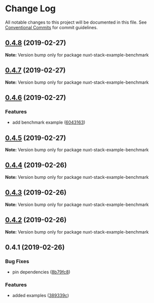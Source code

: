 # Change Log

All notable changes to this project will be documented in this file.
See [Conventional Commits](https://conventionalcommits.org) for commit guidelines.

## [0.4.8](https://github.com/wagerfield/nuxt-stack/compare/v0.4.7...v0.4.8) (2019-02-27)

**Note:** Version bump only for package nuxt-stack-example-benchmark

## [0.4.7](https://github.com/wagerfield/nuxt-stack/compare/v0.4.6...v0.4.7) (2019-02-27)

**Note:** Version bump only for package nuxt-stack-example-benchmark

## [0.4.6](https://github.com/wagerfield/nuxt-stack/compare/v0.4.5...v0.4.6) (2019-02-27)

### Features

- add benchmark example ([6043163](https://github.com/wagerfield/nuxt-stack/commit/6043163))

## [0.4.5](https://github.com/wagerfield/nuxt-stack/compare/v0.4.4...v0.4.5) (2019-02-27)

**Note:** Version bump only for package nuxt-stack-example-benchmark

## [0.4.4](https://github.com/wagerfield/nuxt-stack/compare/v0.4.3...v0.4.4) (2019-02-26)

**Note:** Version bump only for package nuxt-stack-example-benchmark

## [0.4.3](https://github.com/wagerfield/nuxt-stack/compare/v0.4.2...v0.4.3) (2019-02-26)

**Note:** Version bump only for package nuxt-stack-example-benchmark

## [0.4.2](https://github.com/wagerfield/nuxt-stack/compare/v0.4.1...v0.4.2) (2019-02-26)

**Note:** Version bump only for package nuxt-stack-example-benchmark

## 0.4.1 (2019-02-26)

### Bug Fixes

- pin dependencies ([8b79fc8](https://github.com/wagerfield/nuxt-stack/commit/8b79fc8))

### Features

- added examples ([389339c](https://github.com/wagerfield/nuxt-stack/commit/389339c))

